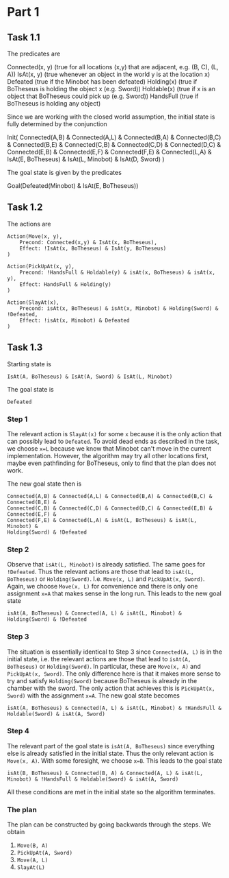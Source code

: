 # Part 1

## Task 1.1

The predicates are

Connected(x, y) (true for all locations (x,y) that are adjacent, e.g. (B, C), (L, A))
IsAt(x, y) (true whenever an object in the world y is at the location x)
Defeated (true if the Minobot has been defeated)
Holding(x) (true if BoTheseus is holding the object x (e.g. Sword))
Holdable(x) (true if x is an object that BoTheseus could pick up (e.g. Sword))
HandsFull (true if BoTheseus is holding any object)

Since we are working with the closed world assumption, the initial 
state is fully determined by the conjunction

Init( Connected(A,B) & Connected(A,L) & Connected(B,A) & Connected(B,C) & Connected(B,E) & 
    Connected(C,B) & Connected(C,D) & Connected(D,C) & Connected(E,B) & Connected(E,F) & 
    Connected(F,E) & Connected(L,A) & IsAt(E, BoTheseus) & IsAt(L, Minobot) & IsAt(D, Sword)
)

The goal state is given by the predicates

Goal(Defeated(Minobot) & IsAt(E, BoTheseus))

## Task 1.2

The actions are

```
Action(Move(x, y),
    Precond: Connected(x,y) & IsAt(x, BoTheseus),
    Effect: !IsAt(x, BoTheseus) & IsAt(y, BoTheseus)
)

Action(PickUpAt(x, y),
    Precond: !HandsFull & Holdable(y) & isAt(x, BoTheseus) & isAt(x, y),
    Effect: HandsFull & Holding(y)
)

Action(SlayAt(x),
    Precond: isAt(x, BoTheseus) & isAt(x, Minobot) & Holding(Sword) & !Defeated,
    Effect: !isAt(x, Minobot) & Defeated
)
```

## Task 1.3

Starting state is

```
IsAt(A, BoTheseus) & IsAt(A, Sword) & IsAt(L, Minobot)
```

The goal state is

```
Defeated
```

### Step 1

The relevant action is `SlayAt(x)` for some `x` because it is the
only action that can possibly lead to `Defeated`. To avoid dead ends as described
in the task, we choose `x=L` because we know that Minobot can't move in the
current implementation. However, the algorithm may try all other locations first,
maybe even pathfinding for BoTheseus, only to find that the plan does not work.

The new goal state then is

```
Connected(A,B) & Connected(A,L) & Connected(B,A) & Connected(B,C) & Connected(B,E) & 
Connected(C,B) & Connected(C,D) & Connected(D,C) & Connected(E,B) & Connected(E,F) & 
Connected(F,E) & Connected(L,A) & isAt(L, BoTheseus) & isAt(L, Minobot) &
Holding(Sword) & !Defeated
```

### Step 2

Observe that `isAt(L, Minobot)` is already satisfied. The same goes for
`!Defeated`. Thus the relevant actions are those that lead 
to `isAt(L, BoTheseus)` or `Holding(Sword)`. I.e. `Move(x, L)`
and `PickUpAt(x, Sword)`. Again, we choose `Move(x, L)` for convenience
and there is only one assignment `x=A` that makes sense in the long run. 
This leads to the new goal state

```
isAt(A, BoTheseus) & Connected(A, L) & isAt(L, Minobot) & Holding(Sword) & !Defeated
```

### Step 3

The situation is essentially identical to Step 3 since `Connected(A, L)` is in the
initial state, i.e. the relevant actions
are those that lead to `isAt(A, BoTheseus)` or `Holding(Sword)`. In particular,
these are `Move(x, A)` and `PickUpAt(x, Sword)`. The only difference here
is that it makes more sense to try and satisfy `Holding(Sword)` because
BoTheseus is already in the chamber with the sword. The only action that 
achieves this is `PickUpAt(x, Sword)` with the assignment `x=A`. The new
goal state becomes

```
isAt(A, BoTheseus) & Connected(A, L) & isAt(L, Minobot) & !HandsFull & Holdable(Sword) & isAt(A, Sword)
```

### Step 4

The relevant part of the goal state is `isAt(A, BoTheseus)` since everything else is already satisfied
in the initial state. Thus the only relevant action is `Move(x, A)`. With some foresight, we choose
`x=B`. This leads to the goal state

```
isAt(B, BoTheseus) & Connected(B, A) & Connected(A, L) & isAt(L, Minobot) & !HandsFull & Holdable(Sword) & isAt(A, Sword)
```

All these conditions are met in the initial state so the algorithm terminates.

### The plan

The plan can be constructed by going backwards through the steps. We obtain

1. `Move(B, A)`
2. `PickUpAt(A, Sword)`
3. `Move(A, L)`
4. `SlayAt(L)`
